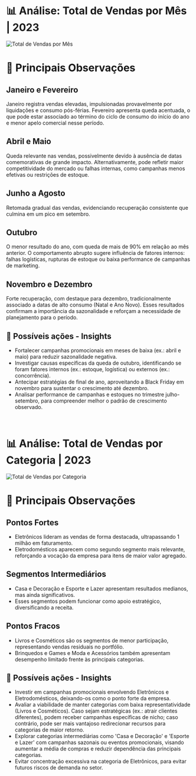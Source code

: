 # 📊 Análise: Total de Vendas por Mês | 2023

![Total de Vendas por Mês](/Parte%201/Gráficos/vendas_mes.png)

# 🔎 Principais Observações

## Janeiro e Fevereiro
Janeiro registra vendas elevadas, impulsionadas provavelmente por liquidações e consumo pós-férias.
Fevereiro apresenta queda acentuada, o que pode estar associado ao término do ciclo de consumo do início do ano e menor apelo comercial nesse período.

## Abril e Maio
Queda relevante nas vendas, possivelmente devido à ausência de datas comemorativas de grande impacto.
Alternativamente, pode refletir maior competitividade do mercado ou falhas internas, como campanhas menos efetivas ou restrições de estoque.

## Junho a Agosto
Retomada gradual das vendas, evidenciando recuperação consistente que culmina em um pico em setembro.

## Outubro
O menor resultado do ano, com queda de mais de 90% em relação ao mês anterior.
O comportamento abrupto sugere influência de fatores internos: falhas logísticas, rupturas de estoque ou baixa performance de campanhas de marketing.

## Novembro e Dezembro
Forte recuperação, com destaque para dezembro, tradicionalmente associado a datas de alto consumo (Natal e Ano Novo).
Esses resultados confirmam a importância da sazonalidade e reforçam a necessidade de planejamento para o período.

## 📌 Possíveis ações - Insights
* Fortalecer campanhas promocionais em meses de baixa (ex.: abril e maio) para reduzir sazonalidade negativa.
* Investigar causas específicas da queda de outubro, identificando se foram fatores internos (ex.: estoque, logística) ou externos (ex.: concorrência).
* Antecipar estratégias de final de ano, aproveitando a Black Friday em novembro para sustentar o crescimento até dezembro.
* Analisar performance de campanhas e estoques no trimestre julho-setembro, para compreender melhor o padrão de crescimento observado.

<!-- ----------------------------------------------------------------------------------------------------------------------------------- -->
<br />

# 📊 Análise: Total de Vendas por Categoria | 2023

![Total de Vendas por Categoria](/Parte%201/Gráficos/vendas_categoria.png)

# 🔎 Principais Observações
## Pontos Fortes
* Eletrônicos lideram as vendas de forma destacada, ultrapassando 1 milhão em faturamento.
* Eletrodomésticos aparecem como segundo segmento mais relevante, reforçando a vocação da empresa para itens de maior valor agregado.

## Segmentos Intermediários
* Casa e Decoração e Esporte e Lazer apresentam resultados medianos, mas ainda significativos.
* Esses segmentos podem funcionar como apoio estratégico, diversificando a receita.

## Pontos Fracos
* Livros e Cosméticos são os segmentos de menor participação, representando vendas residuais no portfólio.
* Brinquedos e Games e Moda e Acessórios também apresentam desempenho limitado frente às principais categorias.

## 📌 Possíveis ações - Insights
* Investir em campanhas promocionais envolvendo Eletrônicos e Eletrodomésticos, deixando-os como o ponto forte da empresa.
* Avaliar a viabilidade de manter categorias com baixa representatividade (Livros e Cosméticos). Caso sejam estratégicas (ex.: atrair clientes diferentes), podem receber campanhas específicas de nicho; caso contrário, pode ser mais vantajoso redirecionar recursos para categorias de maior retorno.
* Explorar categorias intermediárias como 'Casa e Decoração' e 'Esporte e Lazer' com campanhas sazonais ou eventos promocionais, visando aumentar a média de compras e reduzir dependência das principais categorias.
* Evitar concentração excessiva na categoria de Eletrônicos, para evitar futuros riscos de demanda no setor.